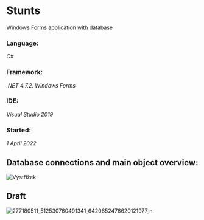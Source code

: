# Stunts
Windows Forms application with database
### Language:
*C#*
### Framework:
*.NET 4.7.2. Windows Forms*
### IDE: 
*Visual Studio 2019*
### Started:
*1 April 2022*

## Database connections and main object overview:
![Výstřižek](https://user-images.githubusercontent.com/91310406/162197932-6d19a5d9-1cc8-4b3d-8df9-443dff0d9b29.PNG)

## Draft
![277180511_512530760491341_6420652476620121977_n](https://user-images.githubusercontent.com/91310406/161224908-b279dc7a-9aee-4125-b091-b6be9f8667af.jpg)
